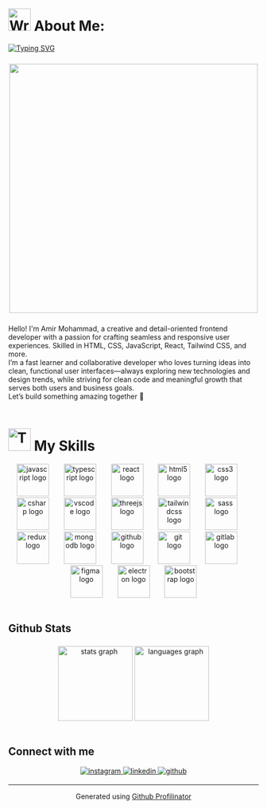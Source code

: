 # <img src="https://raw.githubusercontent.com/Tarikul-Islam-Anik/Animated-Fluent-Emojis/master/Emojis/Hand%20gestures/Writing%20Hand.png" alt="Writing Hand" width="45" height="45" /> About Me:
[![Typing SVG](https://readme-typing-svg.demolab.com?font=Fira+Code&weight=900&size=30&duration=4000&pause=1000&color=FF3535&center=false&vCenter=false&width=635&lines=Hi👋!+I'm+AmirMohammad+Edalati;A+FrontEnd+developer)](https://git.io/typing-svg)
###

<div align="center">
  <img height="500" src="https://media0.giphy.com/media/v1.Y2lkPTc5MGI3NjExZ2V3dWsxMmRhN2lpYmsxaWR5dGFpMDNuaXIwY2xyb2toaXRwMWV6byZlcD12MV9pbnRlcm5hbF9naWZfYnlfaWQmY3Q9Zw/L8K62iTDkzGX6/giphy.gif"  />
</div>

### 
<div align="left">Hello! I'm Amir Mohammad, a creative and detail-oriented frontend developer with a passion for crafting seamless and responsive user experiences.  
Skilled in HTML, CSS, JavaScript, React, Tailwind CSS, and more.
  <br/>
I’m a fast learner and collaborative developer who loves turning ideas into clean, functional user interfaces—always exploring new technologies and design trends, while striving for clean code and meaningful growth that serves both users and business goals.
<br/>
  Let’s build something amazing together 🚀
</div>  
  <br/>
  

<h1 align="left"> <img src="https://raw.githubusercontent.com/Tarikul-Islam-Anik/Animated-Fluent-Emojis/master/Emojis/People%20with%20professions/Technologist%20Light%20Skin%20Tone.png" alt="Technologist Light Skin Tone" width="45" height="45" />  My Skills</h1>

 
<div align="center">
  <img src="https://skillicons.dev/icons?i=js" height="65" alt="javascript logo"  />
  <img width="22" />
  <img src="https://skillicons.dev/icons?i=ts" height="65" alt="typescript logo"  />
  <img width="22" />
  <img src="https://skillicons.dev/icons?i=react" height="65" alt="react logo"  />
  <img width="22" />
  <img src="https://skillicons.dev/icons?i=html" height="65" alt="html5 logo"  />
  <img width="22" />
  <img src="https://skillicons.dev/icons?i=css" height="65" alt="css3 logo"  />
  <img width="22" />
  <img src="https://skillicons.dev/icons?i=cs" height="65" alt="csharp logo"  />
  <img width="22" />
  <img src="https://skillicons.dev/icons?i=vscode" height="65" alt="vscode logo"  />
  <img width="22" />
  <img src="https://skillicons.dev/icons?i=threejs" height="65" alt="threejs logo"  />
  <img width="22" />
  <img src="https://skillicons.dev/icons?i=tailwind" height="65" alt="tailwindcss logo"  />
  <img width="22" />
  <img src="https://skillicons.dev/icons?i=sass" height="65" alt="sass logo"  />
  <img width="22" />
  <img src="https://skillicons.dev/icons?i=redux" height="65" alt="redux logo"  />
  <img width="22" />
  <img src="https://skillicons.dev/icons?i=mongodb" height="65" alt="mongodb logo"  />
  <img width="22" />
  <img src="https://skillicons.dev/icons?i=github" height="65" alt="github logo"  />
  <img width="22" />
  <img src="https://skillicons.dev/icons?i=git" height="65" alt="git logo"  />
  <img width="22" />
  <img src="https://skillicons.dev/icons?i=gitlab" height="65" alt="gitlab logo"  />
  <img width="22" />
  <img src="https://skillicons.dev/icons?i=figma" height="65" alt="figma logo"  />
  <img width="22" />
  <img src="https://skillicons.dev/icons?i=electron" height="65" alt="electron logo"  />
  <img width="22" />
  <img src="https://skillicons.dev/icons?i=bootstrap" height="65" alt="bootstrap logo"  />
</div>

<br/>  





## Github Stats  
###

<div align="center">
  <img src="https://github-readme-stats.vercel.app/api?username=AmirMohammadDev&hide_title=false&hide_rank=false&show_icons=true&include_all_commits=true&count_private=true&disable_animations=false&theme=dracula&locale=en&hide_border=false" height="150" alt="stats graph"  />
  <img src="https://github-readme-stats.vercel.app/api/top-langs?username=AmirMohammadDev&locale=en&hide_title=false&layout=compact&card_width=320&langs_count=5&theme=dracula&hide_border=false" height="150" alt="languages graph"  />
</div>
<br/>  

## Connect with me  
<div align="center">
<a href="https://instagram.com/amiram_200663" target="_blank">
<img src=https://img.shields.io/badge/instagram-%23000000.svg?&style=for-the-badge&logo=instagram&logoColor=white alt=instagram style="margin-bottom: 5px;" />
</a>
<a href="https://linkedin.com/in/Amirmohammad Edalati" target="_blank">
<img src=https://img.shields.io/badge/linkedin-%231E77B5.svg?&style=for-the-badge&logo=linkedin&logoColor=white alt=linkedin style="margin-bottom: 5px;" />
</a>
<a href="https://github.com/AmirMohammadDev" target="_blank">
<img src=https://img.shields.io/badge/github-%2324292e.svg?&style=for-the-badge&logo=github&logoColor=white alt=github style="margin-bottom: 5px;" />
</a>  
</div>  
  


----
<div align="center">Generated using <a href="https://profilinator.rishav.dev/" target="_blank">Github Profilinator</a></div>
